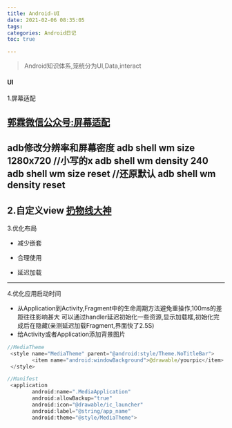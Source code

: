 ```yaml
---
title: Android-UI
date: 2021-02-06 08:35:05
tags:
categories: Android日记
toc: true

---
```




>Android知识体系,笼统分为UI,Data,interact

#### UI
1.屏幕适配

[郭霖微信公众号:屏幕适配](https://mp.weixin.qq.com/s?__biz=MzA5MzI3NjE2MA==&mid=2650243915&idx=1&sn=7054d165d06caf917b6a2b57800316a2&chksm=88637224bf14fb320b689948ebb3fd0d783bd816c7184644abea51e26be6c2ec50b54e61b46c&scene=38#wechat_redirect)
---
adb修改分辨率和屏幕密度
adb shell wm size 1280x720 //小写的x
adb shell wm density 240
adb shell wm size reset //还原默认
adb shell wm density reset
---
2.自定义view
[扔物线大神](https://hencoder.com/)
---
3.优化布局
- 减少嵌套

- 合理使用<include/><merge/>

- 延迟加载<ViewStub>

  <!--more-->
---
4.优化应用启动时间
- 从Application到Activity,Fragment中的生命周期方法避免重操作,100ms的差距往往影响甚大
可以通过handler延迟初始化一些资源,显示加载框,初始化完成后在隐藏(亲测延迟加载Fragment,界面快了2.5S)
- 给Activity或者Application添加背景图片
```java
//MediaTheme
 <style name="MediaTheme" parent="@android:style/Theme.NoTitleBar">
        <item name="android:windowBackground">@drawable/yourpic</item>
 </style>

//Manifest
 <application
        android:name=".MediaApplication"
        android:allowBackup="true"
        android:icon="@drawable/ic_launcher"
        android:label="@string/app_name"
        android:theme="@style/MediaTheme">
```
